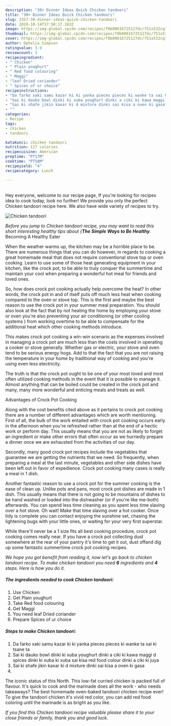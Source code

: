 ```yaml
---
description: "30+ Dinner Ideas Quick Chicken tandoori"
title: "30+ Dinner Ideas Quick Chicken tandoori"
slug: 3357-30-dinner-ideas-quick-chicken-tandoori
date: 2020-10-14T17:50:17.263Z
image: https://img-global.cpcdn.com/recipes/f0b00016725127dc/751x532cq70/chicken-tandoori-recipe-main-photo.jpg
thumbnail: https://img-global.cpcdn.com/recipes/f0b00016725127dc/751x532cq70/chicken-tandoori-recipe-main-photo.jpg
cover: https://img-global.cpcdn.com/recipes/f0b00016725127dc/751x532cq70/chicken-tandoori-recipe-main-photo.jpg
author: Ophelia Simpson
ratingvalue: 3.9
reviewcount: 3
recipeingredient:
- " Chicken"
- " Plain youghurt"
- " Red food colouring"
- " Maggi"
- "leaf Dried coriander"
- " Spices of ur choice"
recipeinstructions:
- "Da farko xaki samu kazar ki ki yanka pieces pieces ki wanke ta sai ki tsane ta"
- "Sai ki dauko bowl dinki ki xuba youghurt dinki a ciki ki kawa maggi d spices dinki ki xuba ki xuba sai kisa red food colour dinki a ciki ki juya"
- "Sai ki shafe jikin kaxar ki d mixture dinki sai kisa a oven ki gasa"
- ""
categories:
- Recipe
tags:
- chicken
- tandoori

katakunci: chicken tandoori 
nutrition: 117 calories
recipecuisine: American
preptime: "PT17M"
cooktime: "PT58M"
recipeyield: "4"
recipecategory: Lunch

---
```

<br>
Hey everyone, welcome to our recipe page, If you're looking for recipes idea to cook today, look no further! We provide you only the perfect Chicken tandoori recipe here. We also have wide variety of recipes to try.
<br>


![Chicken tandoori](https://img-global.cpcdn.com/recipes/f0b00016725127dc/751x532cq70/chicken-tandoori-recipe-main-photo.jpg)

<i>Before you jump to Chicken tandoori recipe, you may want to read this short interesting healthy tips about {<strong>The Simple Ways to Be Healthy</strong>.</i>
Becoming A Healthy Eater


When the weather warms up, the kitchen may be a horrible place to be. There are numerous things that you can do however, in regards to cooking a great homemade meal that does not require conventional stove top or oven cooking. Learn to use some of those heat generating equipment in your kitchen, like the crock pot, to be able to truly conquer the summertime and maintain your cool when preparing a wonderful hot meal for friends and loved ones.

So, how does crock pot cooking actually help overcome the heat? In other words, the crock pot in and of itself puts off much less heat when cooking compared to the oven or stove top. This is the first and maybe the best reason to use the crock pot in your summer meal preparation. You should also look at the fact that by not heating the home by employing your stove or oven you're also preventing your air conditioning (or other cooling systems ) from working overtime to be able to compensate for the additional heat which other cooking methods introduce.

This makes crock pot cooking a win-win scenario as the expenses involved in managing a crock pot are much less than the costs involved in operating a cooker or stove generally. Whether gas or electric, your stove and oven tend to be serious energy hogs. Add to that the fact that you are not raising the temperature in your home by traditional way of cooking and you're using even less electricity.

 The truth is that the crock pot ought to be one of your most loved and most often utilized cooking methods in the event that it is possible to manage it.  Almost anything that can be boiled could be created in the crock pot and many, many more wonderful and enticing meals and treats as well.

Advantages of Crock Pot Cooking

Along with the cost benefits cited above as it pertains to crock pot cooking there are a number of different advantages which are worth mentioning. First of all, the bulk of the work entailed with crock pot cooking occurs early in the afternoon when you're refreshed rather than at the end of a hectic work or perform day. This usually means that you are not as likely to forget an ingredient or make other errors that often occur as we hurriedly prepare a dinner once we are exhausted from the activities of our day.

Secondly, many good crock pot recipes include the vegetables that guarantee we are getting the nutrients that we need. So frequently, when preparing a meal at the last minute, vegetables and other side dishes have been left out in favor of expedience. Crock pot cooking many cases is really a meal in 1 dish.

Another fantastic reason to use a crock pot for the summer cooking is the ease of clean up.  Unlike pots and pans, most crock pot dishes are made in 1 dish. This usually means that there is not going to be mountains of dishes to be hand washed or loaded into the dishwasher (or if you're like me-both) afterwards. You can spend less time cleaning as you spent less time slaving over a hot stove. Oh wait! Make that time slaving over a hot cooker. Once tidy is complete you can contact enjoying the sunshine set, chasing the lightening bugs with your little ones, or waiting for your very first superstar.

While there'll never be a 1 size fits all best cooking procedure, crock pot cooking comes really near. If you have a crock pot collecting dust somewhere at the rear of your pantry it's time to get it out, dust offand dig up some fantastic summertime crock pot cooking recipes.


<i>We hope you got benefit from reading it, now let's go back to chicken tandoori recipe. To make chicken tandoori you need <strong>6</strong> ingredients and <strong>4</strong> steps. Here is how you do it.
</i>

##### The ingredients needed to cook Chicken tandoori:

1. Use  Chicken
1. Get  Plain youghurt
1. Take  Red food colouring
1. Get  Maggi
1. You need leaf Dried coriander
1. Prepare  Spices of ur choice


##### Steps to make Chicken tandoori:

1. Da farko xaki samu kazar ki ki yanka pieces pieces ki wanke ta sai ki tsane ta
1. Sai ki dauko bowl dinki ki xuba youghurt dinki a ciki ki kawa maggi d spices dinki ki xuba ki xuba sai kisa red food colour dinki a ciki ki juya
1. Sai ki shafe jikin kaxar ki d mixture dinki sai kisa a oven ki gasa
1. 


The iconic status of this North. This low-fat curried chicken is packed full of flavour. It&#39;s quick to cook and the marinade does all the work - who needs takeaways? The best homemade oven-baked tandoori chicken recipe ever! To give the tandoori chicken it&#39;s vivid red color, you can add red food coloring until the marinade is as bright as you like. 

<i>If you find this Chicken tandoori recipe valuable please share it to your close friends or family, thank you and good luck.</i>
